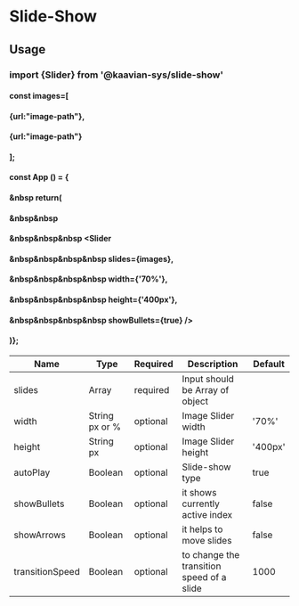 # Slide-Show

## Usage

###  import {Slider} from '@kaavian-sys/slide-show'

#### const images=[
####		 {url:"image-path"},
#### 		 {url:"image-path"}
#### ];

#### const App () = {
#### &nbsp  return(  
#### &nbsp&nbsp        <div>  
#### &nbsp&nbsp&nbsp            <Slider 
#### &nbsp&nbsp&nbsp&nbsp     slides={images},
#### &nbsp&nbsp&nbsp&nbsp      width={'70%'},
#### &nbsp&nbsp&nbsp&nbsp      height={'400px'},
#### &nbsp&nbsp&nbsp&nbsp      showBullets={true} />    
#### )};

| Name | Type | Required | Description | Default |
| ---  | ---  | -------- | ----------- | ------- | 
| slides | Array | required | Input should be Array of object|         |
| width | String px or % | optional | Image Slider width | '70%' |
| height | String px | optional | Image Slider height | '400px' |
| autoPlay | Boolean | optional | Slide-show type | true |
| showBullets | Boolean | optional | it shows currently active index | false |
| showArrows | Boolean | optional | it helps to move slides | false |
| transitionSpeed | Boolean | optional | to change the transition speed of a slide | 1000 |
